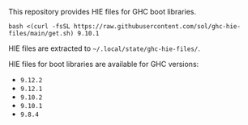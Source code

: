 This repository provides HIE files for GHC boot libraries.

```
bash <(curl -fsSL https://raw.githubusercontent.com/sol/ghc-hie-files/main/get.sh) 9.10.1
```

HIE files are extracted to `~/.local/state/ghc-hie-files/`.

HIE files for boot libraries are available for GHC versions:

- `9.12.2`
- `9.12.1`
- `9.10.2`
- `9.10.1`
- `9.8.4`
